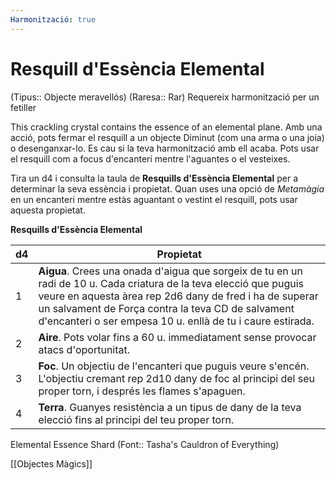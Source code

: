 ```yaml
---
Harmonització: true
---
```

# Resquill d'Essència Elemental

(Tipus:: Objecte meravellós) (Raresa:: Rar)
Requereix harmonització per un fetiller

This crackling crystal contains the essence of an elemental plane. Amb una acció, pots fermar el resquill a un objecte Diminut (com una arma o una joia) o desenganxar-lo. Es cau si la teva harmonització amb ell acaba. Pots usar el resquill com a focus d'encanteri mentre l'aguantes o el vesteixes.

Tira un d4 i consulta la taula de **Resquills d'Essència Elemental** per a determinar la seva essència i propietat. Quan uses una opció de *Metamàgia* en un encanteri mentre estàs aguantant o vestint el resquill, pots usar aquesta propietat.

**Resquills d'Essència Elemental**

| d4 | Propietat |
| ---- | ---- |
| 1 | **Aigua**. Crees una onada d'aigua que sorgeix de tu en un radi de 10 u. Cada criatura de la teva elecció que puguis veure en aquesta àrea rep 2d6 dany de fred i ha de superar un salvament de Força contra la teva CD de salvament d'encanteri o ser empesa 10 u. enllà de tu i caure estirada. |
| 2 | **Aire**. Pots volar fins a 60 u. immediatament sense provocar atacs d'oportunitat. |
| 3 | **Foc**. Un objectiu de l'encanteri que puguis veure s'encén. L'objectiu cremant rep 2d10 dany de foc al principi del seu proper torn, i després les flames s'apaguen. |
| 4 | **Terra**. Guanyes resistència a un tipus de dany de la teva elecció fins al principi del teu proper torn. |

Elemental Essence Shard (Font:: Tasha's Cauldron of Everything)

[[Objectes Màgics]]